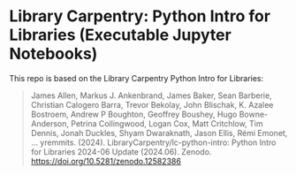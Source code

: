 # Library Carpentry: Python Intro for Libraries (Executable Jupyter Notebooks)

This repo is based on the Library Carpentry Python Intro for Libraries:

> James Allen, Markus J. Ankenbrand, James Baker, Sean Barberie, Christian Calogero Barra, Trevor Bekolay, John Blischak, K. Azalee Bostroem, Andrew P Boughton, Geoffrey Boushey, Hugo Bowne-Anderson, Petrina Collingwood, Logan Cox, Matt Critchlow, Tim Dennis, Jonah Duckles, Shyam Dwaraknath, Jason Ellis, Rémi Emonet, … yremmits. (2024). LibraryCarpentry/lc-python-intro: Python Intro for Libraries 2024-06 Update (2024.06). Zenodo. https://doi.org/10.5281/zenodo.12582386


